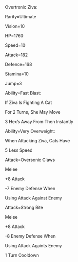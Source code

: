 Overtronic Ziva:

Rarity=Ultimate

Vision=10

HP=1760

Speed=10

Attack=182

Defence=168

Stamina=10

Jump=3

Ability=Fast Blast:

If Ziva Is Fighting A Cat

For 2 Turns, She May Move

3 Hex’s Away From Then Instantly

Ability=Very Overweight:

When Attacking Ziva, Cats Have

5 Less Speed

Attack=Oversonic Claws

Melee

+8 Attack

-7 Enemy Defense When

Using Attack Against Enemy

Attack=Strong Bite

Melee

+8 Attack

-8 Enemy Defense When

Using Attack Againts Enemy

1 Turn Cooldown
